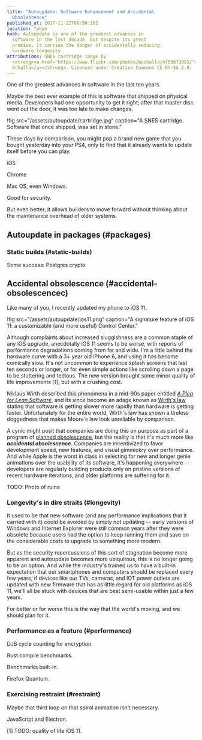 ```yaml
---
title: "Autoupdate: Software Enhancement and Accidental
  Obsolescence"
published_at: 2017-11-22T08:50:10Z
location: Tokyo
hook: Autoupdate is one of the greatest advances in
  software in the last decade, but despite its great
  promise, it carries the danger of accidentally reducing
  hardware longevity.
attributions: SNES cartridge image by
  <strong><a href="https://www.flickr.com/photos/bochalla/4753073993/">Bryan
  Ochalla</a></strong>. Licensed under Creative Commons CC BY-SA 2.0.
---
```


One of the greatest advances in software in the last ten
years.

Maybe the best ever example of this is software that
shipped on physical media. Developers had one opportunity
to get it right; after that master disc went out the door,
it was too late to make changes.

!fig src="/assets/autoupdate/cartridge.jpg" caption="A SNES cartridge. Software that once shipped, was set in stone."

These days by comparison, you might pop a brand new game
that you bought yesterday into your PS4, only to find that
it already wants to update itself before you can play.

iOS

Chrome

Mac OS, even Windows.

Good for security.

But even better, it allows builders to move forward without
thinking about the maintenance overhead of older systems.

## Autoupdate in packages (#packages)

### Static builds (#static-builds)

Some success: Postgres crypto.

## Accidental obsolescence (#accidental-obsolescencec)

Like many of you, I recently updated my phone to iOS 11.

!fig src="/assets/autoupdate/ios11.png" caption="A signature feature of iOS 11: a customizable (and more useful) Control Center."

Although complaints about increased sluggishness are a
common staple of any iOS upgrade, anecdotally iOS 11 seems
to be worse, with reports of performance degradations
coming from far and wide. I'm a little behind the hardware
curve with a 3+ year old iPhone 6, and using it has become
comically slow. It's not uncommon to experience splash
screens that last ten seconds or longer, or for even simple
actions like scrolling down a page to be stuttering and
tedious. The new version brought some minor quality of life
improvements [1], but with a crushing cost.

Niklaus Wirth described this phenomena in a mid-90s paper
entitled [_A Plea for Lean Software_][leansoftware], and
its since become an adage known as [Wirth's law][wirth]
stating that software is getting slower more rapidly than
hardware is getting faster. Unfortunately for the entire
world, Wirth's law has shown a tireless doggedness that
makes Moore's law look unreliable by comparison.

A cynic might posit that companies are doing this on
purpose as part of a program of [planned
obsolescence][planned], but the reality is that it's much
more like ***accidental obsolescence***. Companies are
incentivized to favor development speed, new features, and
visual gimmickry over performance. And while Apple is the
worst in class in selecting for new and longer genie
animations over the usability of its software, it's
happening everywhere -- developers are regularly building
products only on pristine versions of recent hardware
iterations, and older platforms are suffering for it.

TODO: Photo of ruins

### Longevity's in dire straits (#longevity)

It used to be that new software (and any performance
implications that it carried with it) could be avoided by
simply not updating -- early versions of Windows and
Internet Explorer were still common years after they were
obsolete because users had the option to keep running them
and save on the considerable costs to upgrade to something
more modern.

But as the security repercussions of this sort of
stagnation become more apparent and autoupdate becomes more
ubiquitous, this is no longer going to be an option. And
while the industry's trained us to have a built-in expectation
that our smartphones and computers should be replaced every
few years, if devices like our TVs, cameras, and IOT power
outlets are updated with new firmware that has as little
regard for old platforms as iOS 11, we'll all be stuck with
devices that are best semi-usable within just a few years.

For better or for worse this is the way that the world's
moving, and we should plan for it.

### Performance as a feature (#performance)

DJB cycle counting for encryption.

Rust compile benchmarks.

Benchmarks built-in.

Firefox Quantum.

### Exercising restraint (#restraint)

Maybe that third loop on that spiral animation isn't
necessary.

JavaScript and Electron.

[1] TODO: quality of life iOS 11.

[leansoftware]: http://doi.ieeecomputersociety.org/10.1109/2.348001
[planned]: https://TODO
[wirth]: https://en.wikipedia.org/wiki/Wirth%27s_law
